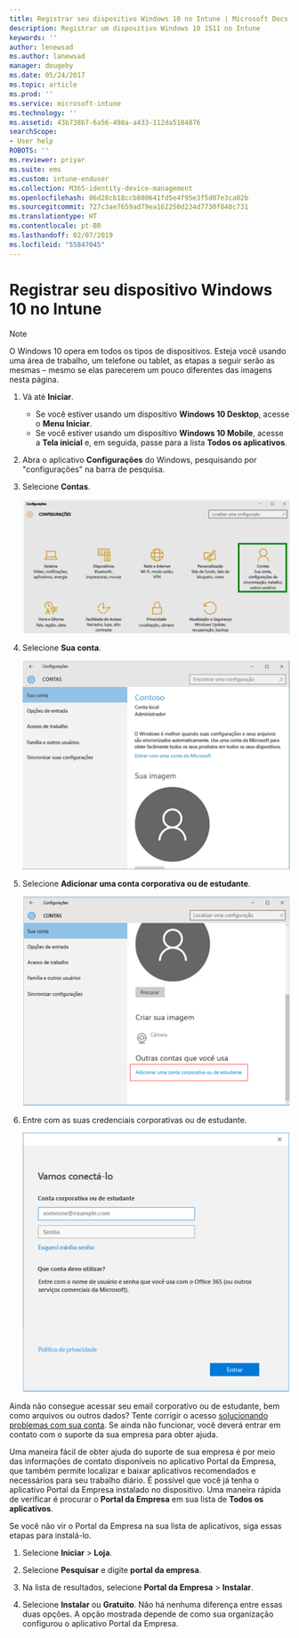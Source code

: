 ```yaml
---
title: Registrar seu dispositivo Windows 10 no Intune | Microsoft Docs
description: Registrar um dispositivo Windows 10 1511 no Intune
keywords: ''
author: lenewsad
ms.author: lanewsad
manager: dougeby
ms.date: 05/24/2017
ms.topic: article
ms.prod: ''
ms.service: microsoft-intune
ms.technology: ''
ms.assetid: 43b738b7-6a56-498a-a433-112da5104876
searchScope:
- User help
ROBOTS: ''
ms.reviewer: priyar
ms.suite: ems
ms.custom: intune-enduser
ms.collection: M365-identity-device-management
ms.openlocfilehash: 06d28cb18ccb800641fd5e4f95e3f5d07e3ca02b
ms.sourcegitcommit: 727c3ae7659ad79ea162250d234d7730f840c731
ms.translationtype: HT
ms.contentlocale: pt-BR
ms.lasthandoff: 02/07/2019
ms.locfileid: "55847045"
---
```

# <a name="enroll-your-windows-10-device-in-intune"></a>Registrar seu dispositivo Windows 10 no Intune

  > [!NOTE]
  > O Windows 10 opera em todos os tipos de dispositivos. Esteja você usando uma área de trabalho, um telefone ou tablet, as etapas a seguir serão as mesmas – mesmo se elas parecerem um pouco diferentes das imagens nesta página.

1. Vá até **Iniciar**.

   - Se você estiver usando um dispositivo **Windows 10 Desktop**, acesse o **Menu Iniciar**.
   - Se você estiver usando um dispositivo **Windows 10 Mobile**, acesse a **Tela inicial** e, em seguida, passe para a lista **Todos os aplicativos**.

2. Abra o aplicativo **Configurações** do Windows, pesquisando por "configurações" na barra de pesquisa.

3. Selecione **Contas**.

    ![Vá para Configurações e Contas](./media/W10-enroll-1-settings-accounts.png)

4. Selecione **Sua conta**.

    ![Selecionar sua conta](./media/W10-enroll-2-accounts-your-account.png)

5. Selecione **Adicionar uma conta corporativa ou de estudante**.

    ![Selecione adicionar uma conta corporativa ou de estudante](./media/w10-enroll-3-add-work-school-acct.png)

6. Entre com as suas credenciais corporativas ou de estudante.

    ![Entrar](./media/W10-enroll-4-sign-in.png)

Ainda não consegue acessar seu email corporativo ou de estudante, bem como arquivos ou outros dados? Tente corrigir o acesso [solucionando problemas com sua conta](troubleshoot-your-windows-10-device-windows.md#troubleshooting-steps-to-follow-if-you-see-your-account). Se ainda não funcionar, você deverá entrar em contato com o suporte da sua empresa para obter ajuda.

Uma maneira fácil de obter ajuda do suporte de sua empresa é por meio das informações de contato disponíveis no aplicativo Portal da Empresa, que também permite localizar e baixar aplicativos recomendados e necessários para seu trabalho diário. É possível que você já tenha o aplicativo Portal da Empresa instalado no dispositivo. Uma maneira rápida de verificar é procurar o __Portal da Empresa__ em sua lista de __Todos os aplicativos__.

Se você não vir o Portal da Empresa na sua lista de aplicativos, siga essas etapas para instalá-lo.

1. Selecione **Iniciar** > **Loja**.

2. Selecione **Pesquisar** e digite **portal da empresa**.

3. Na lista de resultados, selecione **Portal da Empresa** > **Instalar**.

4. Selecione **Instalar** ou **Gratuito**. Não há nenhuma diferença entre essas duas opções. A opção mostrada depende de como sua organização configurou o aplicativo Portal da Empresa.
